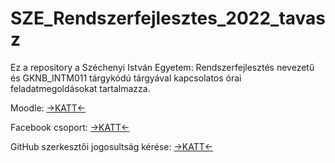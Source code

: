 # SZE_Rendszerfejlesztes_2022_tavasz
Ez a repository a Széchenyi István Egyetem: Rendszerfejlesztés nevezetű és GKNB_INTM011 tárgykódú tárgyával kapcsolatos órai feladatmegoldásokat tartalmazza.


Moodle:  [->KATT<-](https://szelearning.sze.hu/course/view.php?id=3159)



Facebook csoport: [->KATT<-](https://www.facebook.com/groups/335813475113863)


GitHub szerkesztői jogosultság kérése: [->KATT<-](https://docs.google.com/document/d/1WGtH6PSkqWVBuuOx_6MZQm7ZBDFZVKgQdby4cHCJ5Jw/edit?usp=sharing)
